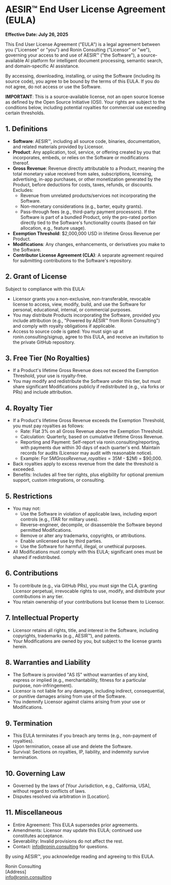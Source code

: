 # AESIR™ End User License Agreement (EULA)

**Effective Date: July 26, 2025**

This End User License Agreement ("EULA") is a legal agreement between you ("Licensee" or "you") and Ronin Consulting ("Licensor" or "we"), governing your access to and use of AESIR™ ("the Software"), a source-available AI platform for intelligent document processing, semantic search, and domain-specific AI assistance.

By accessing, downloading, installing, or using the Software (including its source code), you agree to be bound by the terms of this EULA. If you do not agree, do not access or use the Software.

**IMPORTANT**: This is a source-available license, not an open source license as defined by the Open Source Initiative (OSI). Your rights are subject to the conditions below, including potential royalties for commercial use exceeding certain thresholds.

## 1. Definitions
- **Software**: AESIR™, including all source code, binaries, documentation, and related materials provided by Licensor.
- **Product**: Any application, tool, service, or offering created by you that incorporates, embeds, or relies on the Software or modifications thereof.
- **Gross Revenue**: Revenue directly attributable to a Product, meaning the total monetary value received from sales, subscriptions, licensing, advertising, in-app purchases, or other monetization generated by the Product, before deductions for costs, taxes, refunds, or discounts. Excludes:
  - Revenue from unrelated products/services not incorporating the Software.
  - Non-monetary considerations (e.g., barter, equity grants).
  - Pass-through fees (e.g., third-party payment processors).
  If the Software is part of a bundled Product, only the pro-rated portion directly tied to the Software's functionality counts (based on fair allocation, e.g., feature usage).
- **Exemption Threshold**: $2,000,000 USD in lifetime Gross Revenue per Product.
- **Modifications**: Any changes, enhancements, or derivatives you make to the Software.
- **Contributor License Agreement (CLA)**: A separate agreement required for submitting contributions to the Software's repository.

## 2. Grant of License
Subject to compliance with this EULA:
- Licensor grants you a non-exclusive, non-transferable, revocable license to access, view, modify, build, and use the Software for personal, educational, internal, or commercial purposes.
- You may distribute Products incorporating the Software, provided you include attribution (e.g., "Powered by AESIR™ from Ronin Consulting") and comply with royalty obligations if applicable.
- Access to source code is gated: You must sign up at ronin.consulting/signup, agree to this EULA, and receive an invitation to the private GitHub repository.

## 3. Free Tier (No Royalties)
- If a Product's lifetime Gross Revenue does not exceed the Exemption Threshold, your use is royalty-free.
- You may modify and redistribute the Software under this tier, but must share significant Modifications publicly if redistributed (e.g., via forks or PRs) and include attribution.

## 4. Royalty Tier
- If a Product's lifetime Gross Revenue exceeds the Exemption Threshold, you must pay royalties as follows:
  - Rate: Flat 3% on all Gross Revenue above the Exemption Threshold.
  - Calculation: Quarterly, based on cumulative lifetime Gross Revenue.
  - Reporting and Payment: Self-report via ronin.consulting/reporting, with payments due within 30 days of each quarter's end. Maintain records for audits (Licensor may audit with reasonable notice).
  - Example: For $5M Gross Revenue, royalties = 3% of ($5M - $2M) = $90,000.
- Back royalties apply to excess revenue from the date the threshold is exceeded.
- Benefits: Includes all free tier rights, plus eligibility for optional premium support, custom integrations, or consulting.

## 5. Restrictions
- You may not:
  - Use the Software in violation of applicable laws, including export controls (e.g., ITAR for military uses).
  - Reverse-engineer, decompile, or disassemble the Software beyond permitted Modifications.
  - Remove or alter any trademarks, copyrights, or attributions.
  - Enable unlicensed use by third parties.
  - Use the Software for harmful, illegal, or unethical purposes.
- All Modifications must comply with this EULA; significant ones must be shared if redistributed.

## 6. Contributions
- To contribute (e.g., via GitHub PRs), you must sign the CLA, granting Licensor perpetual, irrevocable rights to use, modify, and distribute your contributions in any tier.
- You retain ownership of your contributions but license them to Licensor.

## 7. Intellectual Property
- Licensor retains all rights, title, and interest in the Software, including copyrights, trademarks (e.g., AESIR™), and patents.
- Your Modifications are owned by you, but subject to the license grants herein.

## 8. Warranties and Liability
- The Software is provided "AS IS" without warranties of any kind, express or implied (e.g., merchantability, fitness for a particular purpose, non-infringement).
- Licensor is not liable for any damages, including indirect, consequential, or punitive damages arising from use of the Software.
- You indemnify Licensor against claims arising from your use or Modifications.

## 9. Termination
- This EULA terminates if you breach any terms (e.g., non-payment of royalties).
- Upon termination, cease all use and delete the Software.
- Survival: Sections on royalties, IP, liability, and indemnity survive termination.

## 10. Governing Law
- Governed by the laws of [Your Jurisdiction, e.g., California, USA], without regard to conflicts of laws.
- Disputes resolved via arbitration in [Location].

## 11. Miscellaneous
- Entire Agreement: This EULA supersedes prior agreements.
- Amendments: Licensor may update this EULA; continued use constitutes acceptance.
- Severability: Invalid provisions do not affect the rest.
- Contact: info@ronin.consulting for questions.

By using AESIR™, you acknowledge reading and agreeing to this EULA.

Ronin Consulting  
[Address]  
info@ronin.consulting